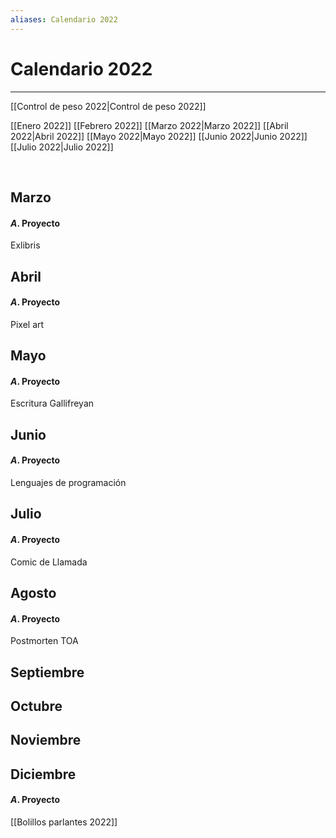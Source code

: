```yaml
---
aliases: Calendario 2022
---
```


# Calendario 2022
---

[[Control de peso 2022|Control de peso 2022]]

[[Enero 2022]]
[[Febrero 2022]]
[[Marzo 2022|Marzo 2022]]
[[Abril 2022|Abril 2022]]
[[Mayo 2022|Mayo 2022]]
[[Junio 2022|Junio 2022]]
[[Julio 2022|Julio 2022]]

&emsp;

## Marzo
#### $A$. Proyecto
Exlibris


## Abril

#### $A$. Proyecto
Pixel art



## Mayo
#### $A$. Proyecto
Escritura Gallifreyan


## Junio
#### $A$. Proyecto
Lenguajes de programación


## Julio
#### $A$. Proyecto
Comic de Llamada



## Agosto
#### $A$. Proyecto
Postmorten TOA



## Septiembre


## Octubre


## Noviembre


## Diciembre
#### $A$. Proyecto
[[Bolillos parlantes 2022]]

